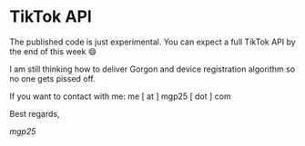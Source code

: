 # TikTok API

The published code is just experimental. You can expect a full TikTok API by the end of this week :smile:

I am still thinking how to deliver Gorgon and device registration algorithm so no one gets pissed off.

If you want to contact with me: me [ at ] mgp25 [ dot ] com

Best regards,

_mgp25_